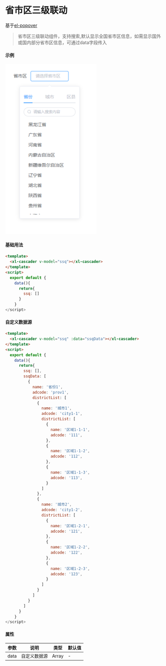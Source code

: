 # 省市区三级联动
基于[el-popover](https://element.eleme.cn/#/zh-CN/component/popover)
> 省市区三级联动组件，支持搜索,默认显示全国省市区信息，如需显示国外或国内部分省市区信息，可通过data字段传入
#### 示例
![省市区三级联动](https://github.com/861621821/xilan-docs/raw/master/img/ssq.png)
#### 基础用法  
``` html
<template>
  <xl-cascader v-model="ssq"></xl-cascader>
</template>
<script>
  export default {
    data(){
      return{
        ssq: []
      }
    }
</script>
```
#### 自定义数据源
``` html
<template>
  <xl-cascader v-model="ssq" :data="ssqData"></xl-cascader>
</template>
<script>
  export default {
    data(){
      return{
        ssq: [],
        ssqData: [
          {
            name: '省份1',
            adcode: 'prov1',
            districtList: [
              {
                name: '城市1',
                adcode: 'city1-1',
                districtList: [
                  {
                    name: '区域1-1-1',
                    adcode: '111',
                  },
                  {
                    name: '区域1-1-2',
                    adcode: '112',
                  },
                  {
                    name: '区域1-1-3',
                    adcode: '113',
                  }
                ]
              },
              {
                name: '城市2',
                adcode: 'city1-2',
                districtList: [
                  {
                    name: '区域1-2-1',
                    adcode: '121',
                  },
                  {
                    name: '区域1-2-2',
                    adcode: '122',
                  },
                  {
                    name: '区域1-2-3',
                    adcode: '123',
                  }
                ]
              }
            ]
          }
        ]
      }
    }
</script>
```
#### 属性  
| 参数  | 说明    | 类型 |  默认值 |
| ---- |  ----  | ----  | ----  |
| data  | 自定义数据源  | Array  | - |